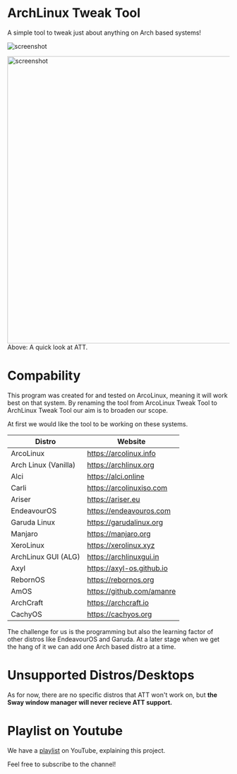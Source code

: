 # ArchLinux Tweak Tool
A simple tool to tweak just about anything on Arch based systems!


![screenshot](https://user-images.githubusercontent.com/36679406/202098693-3a94fa43-7916-42ba-9c1c-a4c7ecaff306.png)

<img src="att.png" alt="screenshot" width="650"/>
Above: A quick look at ATT.

# Compability

This program was created for and tested on ArcoLinux, meaning it will work best on that system.
By renaming the tool from ArcoLinux Tweak Tool to ArchLinux Tweak Tool our aim is to broaden our scope.

At first we would like the tool to be working on these systems.

| Distro | Website |
|--------------|-----------|
| ArcoLinux | https://arcolinux.info |
| Arch Linux (Vanilla) | https://archlinux.org |
| Alci | https://alci.online |
| Carli | https://arcolinuxiso.com |
| Ariser | https://ariser.eu |
| EndeavourOS | https://endeavouros.com |
| Garuda Linux | https://garudalinux.org |
| Manjaro | https://manjaro.org |
| XeroLinux | https://xerolinux.xyz |
| ArchLinux GUI (ALG) | https://archlinuxgui.in |
| Axyl | https://axyl-os.github.io |
| RebornOS | https://rebornos.org |
| AmOS | https://github.com/amanre |
| ArchCraft | https://archcraft.io |
CachyOS | https://cachyos.org |

The challenge for us is the programming but also the learning factor of other distros like EndeavourOS and Garuda. At a later stage when we get the hang of it we can add one Arch based distro at a time.


# Unsupported Distros/Desktops
As for now, there are no specific distros that ATT won't work on, but **the Sway window manager will never recieve ATT support.**

# Playlist on Youtube

We have a [playlist](https://www.youtube.com/playlist?list=PLlloYVGq5pS5nvFc_LYRE82Gh3XWA6rVH) on YouTube, explaining this project.

Feel free to subscribe to the channel!


